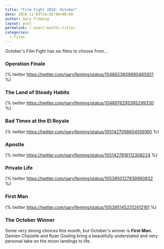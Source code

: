 ```yaml
---
title: "Film Fight 2018: October"
date: 2018-11-03T14:26:00+00:00
author: Gary Fleming
layout: post
permalink: /:year/:month/:title/
categories:
  - Films
---
```


October's Film Fight has six films to choose from...

### Operation Finale

{% twitter https://twitter.com/garyfleming/status/1048623609680465921 %}

### The Land of Steady Habits

{% twitter https://twitter.com/garyfleming/status/1048976295395299330 %}

### Bad Times at the El Royale

{% twitter https://twitter.com/garyfleming/status/1051427058654556160 %}

### Apostle

{% twitter https://twitter.com/garyfleming/status/1051427816112308224 %}

### Private Life

{% twitter https://twitter.com/garyfleming/status/1053950127939960832 %}

### First Man

{% twitter https://twitter.com/garyfleming/status/1053951452312412161 %}


### The October Winner

Some very strong choices this month, but October's winner is **First Man**. Damien Chazelle and Ryan Gosling bring a beautifully understated and very personal take on the moon landings to life.
